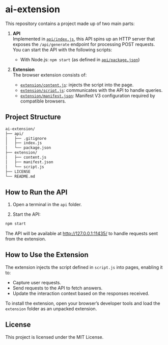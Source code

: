 # ai-extension

This repository contains a project made up of two main parts:

1. **API**  
   Implemented in [`api/index.js`](api/index.js), this API spins up an HTTP server that exposes the `/api/generate` endpoint for processing POST requests.  
   You can start the API with the following scripts:
   - With Node.js: `npm start` (as defined in [`api/package.json`](api/package.json))

2. **Extension**  
   The browser extension consists of:
   - [`extension/content.js`](extension/content.js): injects the script into the page.
   - [`extension/script.js`](extension/script.js): communicates with the API to handle queries.
   - [`extension/manifest.json`](extension/manifest.json): Manifest V3 configuration required by compatible browsers.

## Project Structure

```bash
ai-extension/
├── api/
│   ├── .gitignore
│   ├── index.js
│   └── package.json
├── extension/
│   ├── content.js
│   ├── manifest.json
│   └── script.js
├── LICENSE
└── README.md
```

## How to Run the API

1. Open a terminal in the `api` folder.

2. Start the API:

```bash
npm start
```

The API will be available at http://127.0.0.1:11435/ to handle requests sent from the extension.

## How to Use the Extension

The extension injects the script defined in `script.js` into pages, enabling it to:

- Capture user requests.
- Send requests to the API to fetch answers.
- Update the interaction context based on the responses received.

To install the extension, open your browser’s developer tools and load the `extension` folder as an unpacked extension.

## License

This project is licensed under the MIT License.
